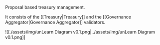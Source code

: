 Proposal based treasury management.

It consists of the [[Treasury|Treasury]] and the [[Governance Aggregator|Governance Aggregator]] validators.

![[./assets/img/unLearn Diagram v0.1.png|../assets/img/unLearn Diagram v0.1.png]]


